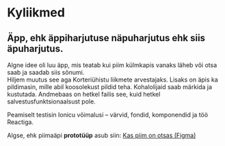 # Kyliikmed

## Äpp, ehk äppiharjutuse näpuharjutus ehk siis äpuharjutus.

Algne idee oli luu äpp, mis teatab kui piim külmkapis vanaks läheb või otsa saab ja saadab siis sõnumi.  
Hiljem muutus see aga Korteriühistu liikmete arvestajaks.
Lisaks on äpis ka pildimasin, mille abil koosolekust pildid teha.
Kohalolijaid saab märkida ja kustutada. Andmebaas on hetkel failis see, kuid hetkel salvestusfunktsionaalsust pole.

Peamiselt testisin Ionicu võimalusi – värvid, fondid, komponendid ja töö Reactiga.

Algse, ehk piimaäpi **prototüüp** asub siin: [Kas piim on otsas (Figma)](https://www.figma.com/proto/aV1E7BtGzNzSKrgusiSILR/Kas-piima-on?node-id=1137%3A7662&scaling=min-zoom&page-id=5%3A54&starting-point-node-id=1103%3A6666)
